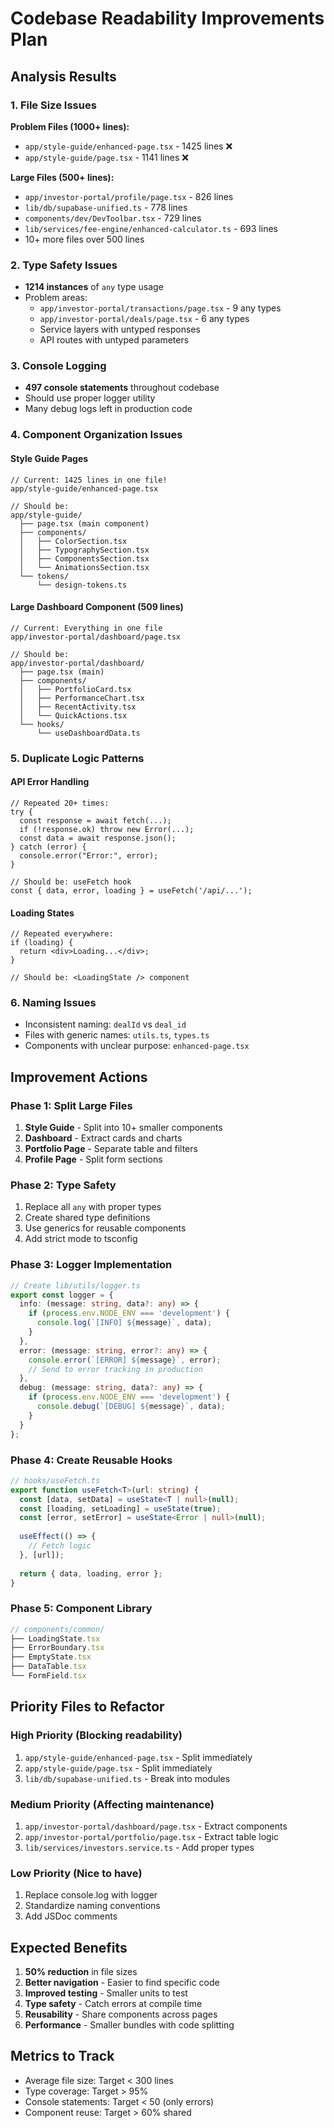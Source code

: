 # Codebase Readability Improvements Plan

## Analysis Results

### 1. File Size Issues
**Problem Files (1000+ lines):**
- `app/style-guide/enhanced-page.tsx` - 1425 lines ❌
- `app/style-guide/page.tsx` - 1141 lines ❌

**Large Files (500+ lines):**
- `app/investor-portal/profile/page.tsx` - 826 lines
- `lib/db/supabase-unified.ts` - 778 lines
- `components/dev/DevToolbar.tsx` - 729 lines
- `lib/services/fee-engine/enhanced-calculator.ts` - 693 lines
- 10+ more files over 500 lines

### 2. Type Safety Issues
- **1214 instances** of `any` type usage
- Problem areas:
  - `app/investor-portal/transactions/page.tsx` - 9 any types
  - `app/investor-portal/deals/page.tsx` - 6 any types
  - Service layers with untyped responses
  - API routes with untyped parameters

### 3. Console Logging
- **497 console statements** throughout codebase
- Should use proper logger utility
- Many debug logs left in production code

### 4. Component Organization Issues

#### Style Guide Pages
```tsx
// Current: 1425 lines in one file!
app/style-guide/enhanced-page.tsx

// Should be:
app/style-guide/
  ├── page.tsx (main component)
  ├── components/
  │   ├── ColorSection.tsx
  │   ├── TypographySection.tsx
  │   ├── ComponentsSection.tsx
  │   └── AnimationsSection.tsx
  └── tokens/
      └── design-tokens.ts
```

#### Large Dashboard Component (509 lines)
```tsx
// Current: Everything in one file
app/investor-portal/dashboard/page.tsx

// Should be:
app/investor-portal/dashboard/
  ├── page.tsx (main)
  ├── components/
  │   ├── PortfolioCard.tsx
  │   ├── PerformanceChart.tsx
  │   ├── RecentActivity.tsx
  │   └── QuickActions.tsx
  └── hooks/
      └── useDashboardData.ts
```

### 5. Duplicate Logic Patterns

#### API Error Handling
```tsx
// Repeated 20+ times:
try {
  const response = await fetch(...);
  if (!response.ok) throw new Error(...);
  const data = await response.json();
} catch (error) {
  console.error("Error:", error);
}

// Should be: useFetch hook
const { data, error, loading } = useFetch('/api/...');
```

#### Loading States
```tsx
// Repeated everywhere:
if (loading) {
  return <div>Loading...</div>;
}

// Should be: <LoadingState /> component
```

### 6. Naming Issues
- Inconsistent naming: `dealId` vs `deal_id`
- Files with generic names: `utils.ts`, `types.ts`
- Components with unclear purpose: `enhanced-page.tsx`

## Improvement Actions

### Phase 1: Split Large Files
1. **Style Guide** - Split into 10+ smaller components
2. **Dashboard** - Extract cards and charts
3. **Portfolio Page** - Separate table and filters
4. **Profile Page** - Split form sections

### Phase 2: Type Safety
1. Replace all `any` with proper types
2. Create shared type definitions
3. Use generics for reusable components
4. Add strict mode to tsconfig

### Phase 3: Logger Implementation
```typescript
// Create lib/utils/logger.ts
export const logger = {
  info: (message: string, data?: any) => {
    if (process.env.NODE_ENV === 'development') {
      console.log(`[INFO] ${message}`, data);
    }
  },
  error: (message: string, error?: any) => {
    console.error(`[ERROR] ${message}`, error);
    // Send to error tracking in production
  },
  debug: (message: string, data?: any) => {
    if (process.env.NODE_ENV === 'development') {
      console.debug(`[DEBUG] ${message}`, data);
    }
  }
};
```

### Phase 4: Create Reusable Hooks
```typescript
// hooks/useFetch.ts
export function useFetch<T>(url: string) {
  const [data, setData] = useState<T | null>(null);
  const [loading, setLoading] = useState(true);
  const [error, setError] = useState<Error | null>(null);
  
  useEffect(() => {
    // Fetch logic
  }, [url]);
  
  return { data, loading, error };
}
```

### Phase 5: Component Library
```typescript
// components/common/
├── LoadingState.tsx
├── ErrorBoundary.tsx
├── EmptyState.tsx
├── DataTable.tsx
└── FormField.tsx
```

## Priority Files to Refactor

### High Priority (Blocking readability)
1. `app/style-guide/enhanced-page.tsx` - Split immediately
2. `app/style-guide/page.tsx` - Split immediately
3. `lib/db/supabase-unified.ts` - Break into modules

### Medium Priority (Affecting maintenance)
1. `app/investor-portal/dashboard/page.tsx` - Extract components
2. `app/investor-portal/portfolio/page.tsx` - Extract table logic
3. `lib/services/investors.service.ts` - Add proper types

### Low Priority (Nice to have)
1. Replace console.log with logger
2. Standardize naming conventions
3. Add JSDoc comments

## Expected Benefits
1. **50% reduction** in file sizes
2. **Better navigation** - Easier to find specific code
3. **Improved testing** - Smaller units to test
4. **Type safety** - Catch errors at compile time
5. **Reusability** - Share components across pages
6. **Performance** - Smaller bundles with code splitting

## Metrics to Track
- Average file size: Target < 300 lines
- Type coverage: Target > 95%
- Console statements: Target < 50 (only errors)
- Component reuse: Target > 60% shared
